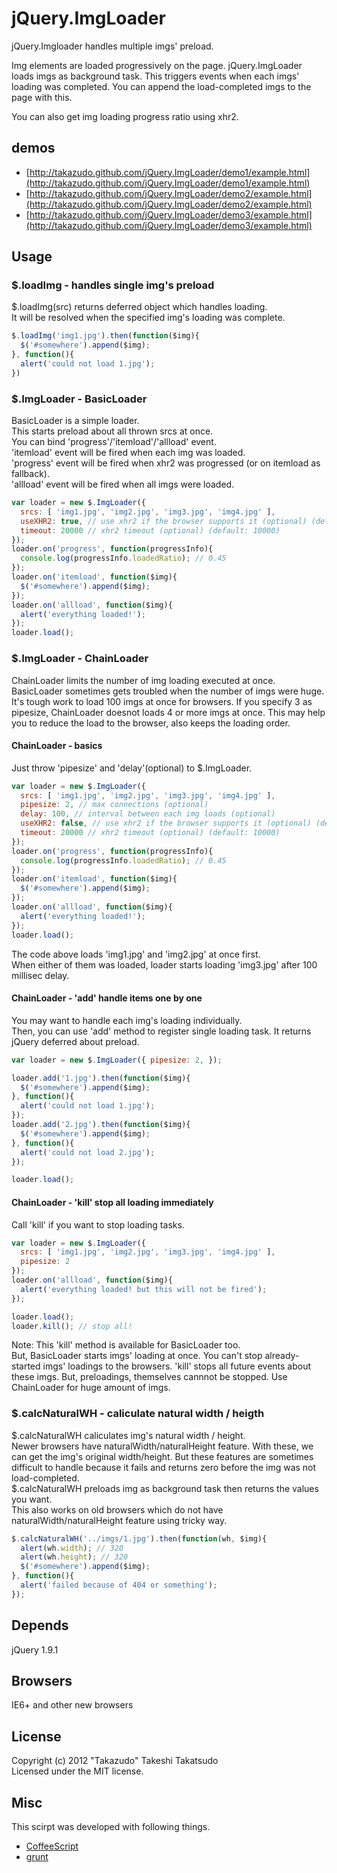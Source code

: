 # jQuery.ImgLoader

jQuery.Imgloader handles multiple imgs' preload.  

Img elements are loaded progressively on the page. jQuery.ImgLoader loads imgs as background task. This triggers events when each imgs' loading was completed. You can append the load-completed imgs to the page with this.

You can also get img loading progress ratio using xhr2.

## demos

* [http://takazudo.github.com/jQuery.ImgLoader/demo1/example.html](http://takazudo.github.com/jQuery.ImgLoader/demo1/example.html)
* [http://takazudo.github.com/jQuery.ImgLoader/demo2/example.html](http://takazudo.github.com/jQuery.ImgLoader/demo2/example.html)
* [http://takazudo.github.com/jQuery.ImgLoader/demo3/example.html](http://takazudo.github.com/jQuery.ImgLoader/demo3/example.html)

## Usage

### $.loadImg - handles single img's preload

$.loadImg(src) returns deferred object which handles loading.  
It will be resolved when the specified img's loading was complete.

```javascript
$.loadImg('img1.jpg').then(function($img){
  $('#somewhere').append($img);
}, function(){
  alert('could not load 1.jpg');
})
```

### $.ImgLoader - BasicLoader

BasicLoader is a simple loader.  
This starts preload about all thrown srcs at once.  
You can bind 'progress'/'itemload'/'allload' event.  
'itemload' event will be fired when each img was loaded.  
'progress' event will be fired when xhr2 was progressed (or on itemload as fallback).  
'allload' event will be fired when all imgs were loaded.

```javascript
var loader = new $.ImgLoader({
  srcs: [ 'img1.jpg', 'img2.jpg', 'img3.jpg', 'img4.jpg' ],
  useXHR2: true, // use xhr2 if the browser supports it (optional) (default: true)
  timeout: 20000 // xhr2 timeout (optional) (default: 10000)
});
loader.on('progress', function(progressInfo){
  console.log(progressInfo.loadedRatio); // 0.45
});
loader.on('itemload', function($img){
  $('#somewhere').append($img);
});
loader.on('allload', function($img){
  alert('everything loaded!');
});
loader.load();
```

### $.ImgLoader - ChainLoader

ChainLoader limits the number of img loading executed at once.  
BasicLoader sometimes gets troubled when the number of imgs were huge. It's tough work to load 100 imgs at once for browsers. If you specify 3 as pipesize, ChainLoader doesnot loads 4 or more imgs at once. This may help you to reduce the load to the browser, also keeps the loading order.

#### ChainLoader - basics

Just throw 'pipesize' and 'delay'(optional) to $.ImgLoader.

```javascript
var loader = new $.ImgLoader({
  srcs: [ 'img1.jpg', 'img2.jpg', 'img3.jpg', 'img4.jpg' ],
  pipesize: 2, // max connections (optional)
  delay: 100, // interval between each img loads (optional)
  useXHR2: false, // use xhr2 if the browser supports it (optional) (default: false)
  timeout: 20000 // xhr2 timeout (optional) (default: 10000)
});
loader.on('progress', function(progressInfo){
  console.log(progressInfo.loadedRatio); // 0.45
});
loader.on('itemload', function($img){
  $('#somewhere').append($img);
});
loader.on('allload', function($img){
  alert('everything loaded!');
});
loader.load();
```

The code above loads 'img1.jpg' and 'img2.jpg' at once first.  
When either of them was loaded, loader starts loading 'img3.jpg' after 100 millisec delay.

#### ChainLoader - 'add' handle items one by one

You may want to handle each img's loading individually.  
Then, you can use 'add' method to register single loading task. It returns jQuery deferred about preload.

```javascript
var loader = new $.ImgLoader({ pipesize: 2, });

loader.add('1.jpg').then(function($img){
  $('#somewhere').append($img);
}, function(){
  alert('could not load 1.jpg');
});
loader.add('2.jpg').then(function($img){
  $('#somewhere').append($img);
}, function(){
  alert('could not load 2.jpg');
});

loader.load();
```

#### ChainLoader - 'kill' stop all loading immediately

Call 'kill' if you want to stop loading tasks.

```javascript
var loader = new $.ImgLoader({
  srcs: [ 'img1.jpg', 'img2.jpg', 'img3.jpg', 'img4.jpg' ],
  pipesize: 2
});
loader.on('allload', function($img){
  alert('everything loaded! but this will not be fired');
});

loader.load();
loader.kill(); // stop all!
```

Note: This 'kill' method is available for BasicLoader too.  
But, BasicLoader starts imgs' loading at once. You can't stop already-started imgs' loadings to the browsers. 'kill' stops all future events about these imgs. But, preloadings, themselves cannnot be stopped. Use ChainLoader for huge amount of imgs.

### $.calcNaturalWH - caliculate natural width / heigth

$.calcNaturalWH caliculates img's natural width / height.  
Newer browsers have naturalWidth/naturalHeight feature. With these, we can get the img's original width/height. But these features are sometimes difficult to handle because it fails and returns zero before the img was not load-completed.  
$.calcNaturalWH preloads img as background task then returns the values you want.  
This also works on old browsers which do not have naturalWidth/naturalHeight feature using tricky way.

```javascript
$.calcNaturalWH('../imgs/1.jpg').then(function(wh, $img){
  alert(wh.width); // 320
  alert(wh.height); // 320
  $('#somewhere').append($img);
}, function(){
  alert('failed because of 404 or something');
});
```

## Depends

jQuery 1.9.1

## Browsers

IE6+ and other new browsers

## License

Copyright (c) 2012 "Takazudo" Takeshi Takatsudo  
Licensed under the MIT license.

## Misc

This scirpt was developed with following things.  

 * [CoffeeScript][coffeescript]
 * [grunt][grunt]

[coffeescript]: http://coffeescript.org/ "CoffeeScript"
[grunt]: https://github.com/cowboy/grunt "grunt"
